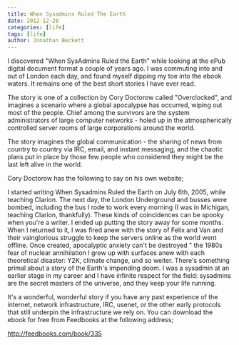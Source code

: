 ```yaml
---
title: When Sysadmins Ruled The Earth
date: 2012-12-28
categories: [life]
tags: [life]
author: Jonathan Beckett
---
```


I discovered "When SysAdmins Ruled the Earth" while looking at the ePub digital document format a couple of years ago. I was commuting into and out of London each day, and found myself dipping my toe into the ebook waters. It remains one of the best short stories I have ever read.

The story is one of a collection by Cory Doctorow called "Overclocked", and imagines a scenario where a global apocalypse has occurred, wiping out most of the people. Chief among the survivors are the system administrators of large computer networks - holed up in the atmospherically controlled server rooms of large corporations around the world.

The story imagines the global communication - the sharing of news from country to country via IRC, email, and instant messaging, and the chaotic plans put in place by those few people who considered they might be the last left alive in the world.

Cory Doctorow has the following to say on his own website;

I started writing When Sysadmins Ruled the Earth on July 6th, 2005, while teaching Clarion. The next day, the London Underground and busses were bombed, including the bus I rode to work every morning (I was in Michigan, teaching Clarion, thankfully). These kinds of coincidences can be spooky when you're a writer. I ended up putting the story away for some months. When I returned to it, I was fired anew with the story of Felix and Van and their vainglorious struggle to keep the servers online as the world went offline. Once created, apocalyptic anxiety can't be destroyed " the 1980s fear of nuclear annihilation I grew up with surfaces anew with each theoretical disaster: Y2K, climate change, und so weiter. There's something primal about a story of the Earth's impending doom. I was a sysadmin at an earlier stage in my career and I have infinite respect for the field: sysadmins are the secret masters of the universe, and they keep your life running.

It's a wonderful, wonderful story if you have any past experience of the internet, network infrastructure, IRC, usenet, or the other early protocols that still underpin the infrastructure we rely on. You can download the ebook for free from Feedbooks at the following address;

http://feedbooks.com/book/335